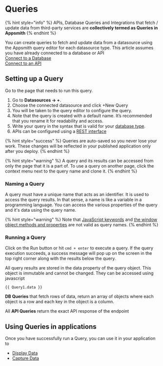 # Queries

{% hint style="info" %}
APIs, Database Queries and Integrations that fetch / update data from third-party services are **collectively termed as Queries in Appsmith**
{% endhint %}

You can create queries to fetch and update data from a datasource using the Appsmith query editor for each datasource type. This article assumes you have already connected to a database or API\
[Connect to a Database](../../connecting-to-data-sources/connecting-to-databases.md)\
[Connect to an API](../../connecting-to-data-sources/authentication/connect-to-apis.md)

## **Setting up a Query**

Go to the page that needs to run this query.

1. Go to **Datasources → +**.
2. Choose the connected datasource and click +New Query
3. You will be taken to the query editor to configure the query.
4. Note that the query is created with a default name. It’s recommended that you rename it for readability and access.
5. Write your query in the syntax that is valid for your [database type](../../connecting-to-data-sources/connecting-to-databases.md#supported-databases).
6. APIs can be configured using a [REST interface](../../connecting-to-data-sources/authentication/connect-to-apis.md)

{% hint style="success" %}
Queries are auto-saved so you never lose your work. These changes will be reflected in your published application only after you deploy.
{% endhint %}

{% hint style="warning" %}
A query and its results can be accessed from only the page that it is a part of. To use a query on another page, click the context menu next to the query name and clone it.
{% endhint %}

### **Naming a Query**

A query must have a unique name that acts as an identifier. It is used to access the query results. In that sense, a name is like a variable in a programming language. You can access the various properties of the query and it's data using the query name.

{% hint style="warning" %}
Note that [JavaScript keywords](https://www.w3schools.com/js/js\_reserved.asp) and [the window object methods and properties](https://www.w3schools.com/jsref/obj\_window.asp) are not valid as query names.
{% endhint %}

### **Running a Query**

Click on the Run button or hit `cmd + enter` to execute a query. If the query execution succeeds, a success message will pop up on the screen in the top right corner along with the results below the query.

All query results are stored in the data property of the query object. This object is immutable and cannot be changed. They can be accessed using javascript

```
{{ Query1.data }}
```

**DB Queries** that fetch rows of data, return an array of objects where each object is a row and each key in the object is a column.

All **API Queries** return the exact API response of the endpoint

## Using Queries in applications

Once you have successfully run a Query, you can use it in your application to

* [Display Data](../displaying-data-read/)
* [Capture Data](../capturing-data-write/)
